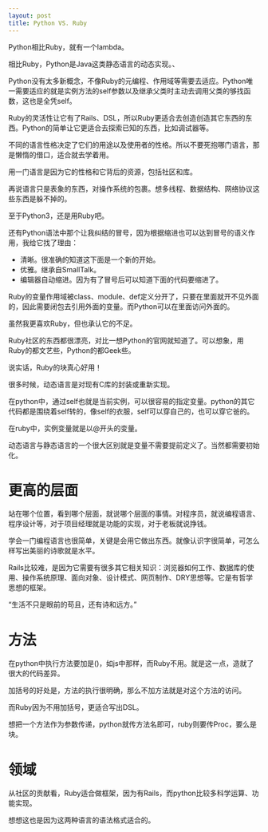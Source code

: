 ```yaml
---
layout: post
title: Python VS. Ruby
---
```


Python相比Ruby，就有一个lambda。

相比Ruby，Python是Java这类静态语言的动态实现。、

Python没有太多新概念，不像Ruby的元编程、作用域等需要去适应。Python唯一需要适应的就是实例方法的self参数以及继承父类时主动去调用父类的够找函数，这也是全凭self。

Ruby的灵活性让它有了Rails、DSL，所以Ruby更适合去创造创造其它东西的东西。Python的简单让它更适合去探索已知的东西，比如调试器等。

不同的语言性格决定了它们的用途以及使用者的性格。所以不要死抱哪门语言，那是懒惰的借口，适合就去学着用。

用一门语言是因为它的性格和它背后的资源，包括社区和库。

再说语言只是表象的东西，对操作系统的包裹。想多线程、数据结构、网络协议这些东西是躲不掉的。

至于Python3，还是用Ruby吧。

还有Python语法中那个让我纠结的冒号，因为根据缩进也可以达到冒号的语义作用，我给它找了理由：

* 清晰。很准确的知道这下面是一个新的开始。
* 优雅。继承自SmallTalk。
* 编辑器自动缩进。因为有了冒号后可以知道下面的代码要缩进了。

Ruby的变量作用域被class、module、def定义分开了，只要在里面就开不见外面的，因此需要闭包去引用外面的变量。而Python可以在里面访问外面的。

虽然我更喜欢Ruby，但也承认它的不足。

Ruby社区的东西都很漂亮，对比一想Python的官网就知道了。可以想象，用Ruby的都文艺些，Python的都Geek些。

说实话，Ruby的块真心好用！

很多时候，动态语言是对现有C库的封装或重新实现。

在python中，通过self也就是当前实例，可以很容易的指定变量。python的其它代码都是围绕着self转的，像self的衣服，self可以穿自己的，也可以穿它爸的。

在ruby中，实例变量就是以@开头的变量。

动态语言与静态语言的一个很大区别就是变量不需要提前定义了。当然都需要初始化。


# 更高的层面
站在哪个位置，看到哪个层面，就说哪个层面的事情。对程序员，就说编程语言、程序设计等，对于项目经理就是功能的实现，对于老板就说挣钱。

学会一门编程语言也很简单，关键是会用它做出东西。就像认识字很简单，可怎么样写出美丽的诗歌就是水平。

Rails比较难，是因为它需要有很多其它相关知识：浏览器如何工作、数据库的使用、操作系统原理、面向对象、设计模式、网页制作、DRY思想等。它是有哲学思想的框架。

“生活不只是眼前的苟且，还有诗和远方。”

# 方法
在python中执行方法要加是()，如js中那样，而Ruby不用。就是这一点，造就了很大的代码差异。

加括号的好处是，方法的执行很明确，那么不加方法就是对这个方法的访问。

而Ruby因为不用加括号，更适合写出DSL。

想把一个方法作为参数传递，python就传方法名即可，ruby则要传Proc，要么是块。

# 领域
从社区的贡献看，Ruby适合做框架，因为有Rails，而python比较多科学运算、功能实现。

想想这也是因为这两种语言的语法格式适合的。

